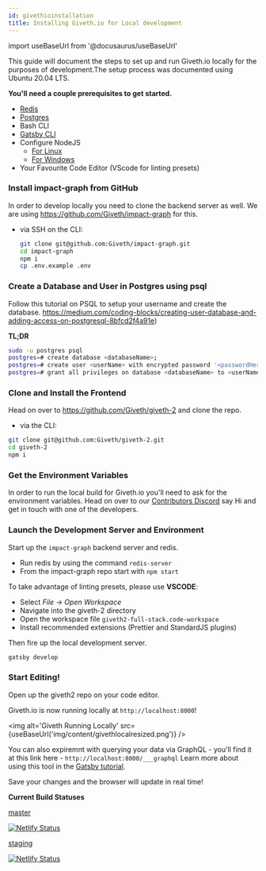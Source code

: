 ```yaml
---
id: givethioinstallation
title: Installing Giveth.io for Local development
---
```


import useBaseUrl from '@docusaurus/useBaseUrl'

This guide will document the steps to set up and run Giveth.io locally for the purposes of development.The setup process was documented using Ubuntu 20.04 LTS.

**You'll need a couple prerequisites to get started.**

 - [Redis](https://redis.io/topics/quickstart)
 - [Postgres](https://www.postgresql.org/download)
 - Bash CLI
 - [Gatsby CLI](https://www.gatsbyjs.com/docs/reference/gatsby-cli/)
 - Configure NodeJS
      * [For Linux](https://www.gatsbyjs.com/docs/how-to/local-development/gatsby-on-linux/)
     * [For Windows](https://www.gatsbyjs.com/docs/how-to/local-development/gatsby-on-windows/)
 - Your Favourite Code Editor (VScode for linting presets)

### Install impact-graph from GitHub
In order to develop locally you need to clone the backend server as well. We are using https://github.com/Giveth/impact-graph for this.

- via SSH on the CLI:
    ```bash
    git clone git@github.com:Giveth/impact-graph.git
    cd impact-graph
    npm i
    cp .env.example .env
    ```


### Create a Database and User in Postgres using psql
Follow this tutorial on PSQL to setup your username and create the database.
https://medium.com/coding-blocks/creating-user-database-and-adding-access-on-postgresql-8bfcd2f4a91e)

**TL;DR**
```bash
sudo -u postgres psql
postgres=# create database <databaseName>;
postgres=# create user <userName> with encrypted password '<passwordHere>';
postgres=# grant all privileges on database <databaseName> to <userName>;
```
### Clone and Install the Frontend
  Head on over to https://github.com/Giveth/giveth-2 and clone the repo.
  - via the CLI:
  ```bash
  git clone git@github.com:Giveth/giveth-2.git
  cd giveth-2
  npm i
  ```

### Get the Environment Variables
 In order to run the local build for Giveth.io you'll need to ask for the environment variables. Head on over to our [Contributors Discord](https://discord.giveth.io) say Hi and get in touch with one of the developers.

### Launch the Development Server and Environment
 Start up the `impact-graph` backend server and redis.
  - Run redis by using the command `redis-server`
  - From the impact-graph repo start with `npm start`

 To take advantage of linting presets, please use **VSCODE**:
 * Select *File -> Open Workspace*
 * Navigate into the giveth-2 directory
 * Open the workspace file `giveth2-full-stack.code-workspace`
 * Install recommended extensions (Prettier and StandardJS plugins)

 Then fire up the local development server.

 ```bash
 gatsby develop
 ```

### Start Editing!

Open up the giveth2 repo on your code editor.

Giveth.io is now running locally at `http://localhost:8000`!

<img alt='Giveth Running Locally' src={useBaseUrl('img/content/givethlocalresized.png')} />

You can also expiremnt with querying your data via GraphQL - you'll find it at this link here - `http://localhost:8000/___graphql`
Learn more about using this tool in the [Gatsby tutorial](https://www.gatsbyjs.org/tutorial/part-five/#introducing-graphiql).

  Save your changes and the browser will update in real time!

**Current Build Statuses**

[master](https://v2.giveth.io)

[![Netlify Status](https://api.netlify.com/api/v1/badges/f914ac7e-ce27-4909-bd3e-14d749731a52/deploy-status)](https://app.netlify.com/sites/giveth2/deploys)

[staging](https://staging.giveth.io)

[![Netlify Status](https://api.netlify.com/api/v1/badges/2f325b5b-e159-443e-bac7-c5e15f3578c0/deploy-status)](https://app.netlify.com/sites/giveth-website-staging/deploys)
<br />
